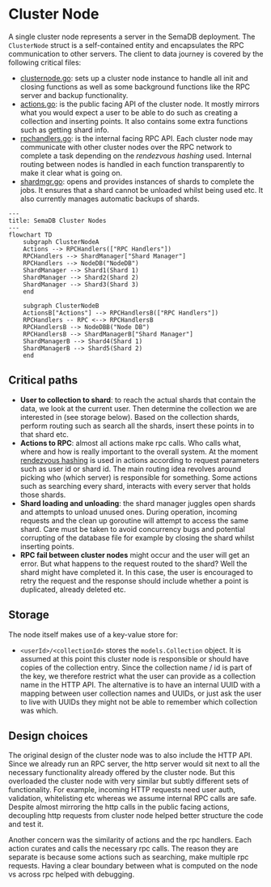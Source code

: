 # Cluster Node

A single cluster node represents a server in the SemaDB deployment. The `ClusterNode` struct is a self-contained entity and encapsulates the RPC communication to other servers. The client to data journey is covered by the following critical files:

- [clusternode.go](clusternode.go): sets up a cluster node instance to handle all init and closing functions as well as some background functions like the RPC server and backup functionality.
- [actions.go](actions.go): is the public facing API of the cluster node. It mostly mirrors what you would expect a user to be able to do such as creating a collection and inserting points. It also contains some extra functions such as getting shard info.
- [rpchandlers.go](rpchandlers.go): is the internal facing RPC API. Each cluster node may communicate with other cluster nodes over the RPC network to complete a task depending on the *rendezvous hashing* used. Internal routing between nodes is handled in each function transparently to make it clear what is going on.
- [shardmgr.go](shardmgr.go): opens and provides instances of shards to complete the jobs. It ensures that a shard cannot be unloaded whilst being used etc. It also currently manages automatic backups of shards.

```mermaid
---
title: SemaDB Cluster Nodes
---
flowchart TD
    subgraph ClusterNodeA
    Actions --> RPCHandlers(["RPC Handlers"])
    RPCHandlers --> ShardManager["Shard Manager"]
    RPCHandlers --> NodeDB("NodeDB")
    ShardManager --> Shard1(Shard 1)
    ShardManager --> Shard2(Shard 2)
    ShardManager --> Shard3(Shard 3)
    end

    subgraph ClusterNodeB
    ActionsB["Actions"] --> RPCHandlersB(["RPC Handlers"])
    RPCHandlers -- RPC <--> RPCHandlersB
    RPCHandlersB --> NodeDBB("Node DB")
    RPCHandlersB --> ShardManagerB["Shard Manager"]
    ShardManagerB --> Shard4(Shard 1)
    ShardManagerB --> Shard5(Shard 2)
    end
```

## Critical paths

- **User to collection to shard**: to reach the actual shards that contain the data, we look at the current user. Then determine the collection we are interested in (see storage below). Based on the collection shards, perform routing such as search all the shards, insert these points in to that shard etc.
- **Actions to RPC**: almost all actions make rpc calls. Who calls what, where and how is really important to the overall system. At the moment [rendezvous hashing](https://en.wikipedia.org/wiki/Rendezvous_hashing) is used in actions according to request parameters such as user id or shard id. The main routing idea revolves around picking who (which server) is responsible for something. Some actions such as searching every shard, interacts with every server that holds those shards.
- **Shard loading and unloading**: the shard manager juggles open shards and attempts to unload unused ones. During operation, incoming requests and the clean up goroutine will attempt to access the same shard. Care must be taken to avoid concurrency bugs and potential corrupting of the database file for example by closing the shard whilst inserting points.
- **RPC fail between cluster nodes** might occur and the user will get an error. But what happens to the request routed to the shard? Well the shard might have completed it. In this case, the user is encouraged to retry the request and the response should include whether a point is duplicated, already deleted etc.

## Storage

The node itself makes use of a key-value store for:

- `<userId>/<collectionId>` stores the `models.Collection` object. It is assumed at this point this cluster node is responsible or should have copies of the collection entry. Since the collection name / id  is part of the key, we therefore restrict what the user can provide as a collection name in the HTTP API. The alternative is to have an internal UUID with a mapping between user collection names and UUIDs, or just ask the user to live with UUIDs they might not be able to remember which collection was which.

## Design choices

The original design of the cluster node was to also include the HTTP API. Since we already run an RPC server, the http server would sit next to all the necessary functionality already offered by the cluster node. But this overloaded the cluster node with very similar but subtly different sets of functionality. For example, incoming HTTP requests need user auth, validation, whitelisting etc whereas we assume internal RPC calls are safe. Despite almost mirroring the http calls in the public facing actions, decoupling http requests from cluster node helped better structure the code and test it.

Another concern was the similarity of actions and the rpc handlers. Each action curates and calls the necessary rpc calls. The reason they are separate is because some actions such as searching, make multiple rpc requests. Having a clear boundary between what is computed on the node vs across rpc helped with debugging.
